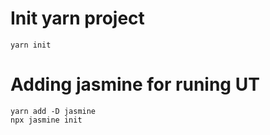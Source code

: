 # Init yarn project
`yarn init`
# Adding jasmine for runing UT
```
yarn add -D jasmine
npx jasmine init
```
